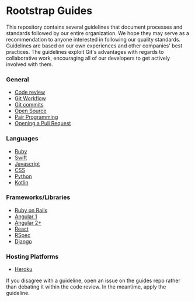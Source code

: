 Rootstrap Guides
======

This repository contains several guidelines that document processes and standards followed by our entire organization. We hope they may serve as a recommendation to anyone interested in following our quality standards.
Guidelines are based on our own experiences and other companies' best practices.
The guidelines exploit Git's advantages with regards to collaborative work, encouraging all of our developers to get actively involved with them.

### General

* [Code review](./code-review)
* [Git Workflow](./git)
* [Git commits](./git/commits.md)
* [Open Source](./open-source/README.md)
* [Pair Programming](./pair_programming.md)
* [Opening a Pull Request](./pull-request/README.md)

### Languages

* [Ruby](./ruby)
* [Swift](https://rootstrap.github.io/swift/)
* [Javascript](https://github.com/airbnb/javascript)
* [CSS](./css.md)
* [Python](./python)
* [Kotlin](./kotlin)

### Frameworks/Libraries

* [Ruby on Rails](./ruby/rails.md)
* [Angular 1](https://github.com/johnpapa/angular-styleguide/blob/master/a1)
* [Angular 2+](https://angular.io/guide/styleguide)
* [React](https://github.com/airbnb/javascript/tree/master/react)
* [RSpec](./ruby/rspec/README.md)
* [Django](./python/cookiecutter-django.md)

### Hosting Platforms
 * [Heroku](./infrastructure/Heroku.md)

If you disagree with a guideline, open an issue on the guides repo rather than
debating it within the code review. In the meantime, apply the guideline.

